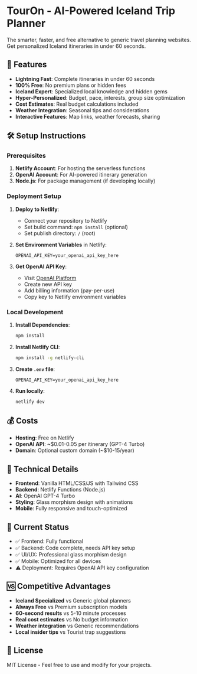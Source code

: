 # TourOn - AI-Powered Iceland Trip Planner

The smarter, faster, and free alternative to generic travel planning websites. Get personalized Iceland itineraries in under 60 seconds.

## 🚀 Features

- **Lightning Fast**: Complete itineraries in under 60 seconds
- **100% Free**: No premium plans or hidden fees
- **Iceland Expert**: Specialized local knowledge and hidden gems
- **Hyper-Personalized**: Budget, pace, interests, group size optimization
- **Cost Estimates**: Real budget calculations included
- **Weather Integration**: Seasonal tips and considerations
- **Interactive Features**: Map links, weather forecasts, sharing

## 🛠️ Setup Instructions

### Prerequisites

1. **Netlify Account**: For hosting the serverless functions
2. **OpenAI Account**: For AI-powered itinerary generation
3. **Node.js**: For package management (if developing locally)

### Deployment Setup

1. **Deploy to Netlify**:
   - Connect your repository to Netlify
   - Set build command: `npm install` (optional)
   - Set publish directory: `/` (root)

2. **Set Environment Variables** in Netlify:
   ```
   OPENAI_API_KEY=your_openai_api_key_here
   ```

3. **Get OpenAI API Key**:
   - Visit [OpenAI Platform](https://platform.openai.com/api-keys)
   - Create new API key
   - Add billing information (pay-per-use)
   - Copy key to Netlify environment variables

### Local Development

1. **Install Dependencies**:
   ```bash
   npm install
   ```

2. **Install Netlify CLI**:
   ```bash
   npm install -g netlify-cli
   ```

3. **Create `.env` file**:
   ```
   OPENAI_API_KEY=your_openai_api_key_here
   ```

4. **Run locally**:
   ```bash
   netlify dev
   ```

## 💰 Costs

- **Hosting**: Free on Netlify
- **OpenAI API**: ~$0.01-0.05 per itinerary (GPT-4 Turbo)
- **Domain**: Optional custom domain (~$10-15/year)

## 🔧 Technical Details

- **Frontend**: Vanilla HTML/CSS/JS with Tailwind CSS
- **Backend**: Netlify Functions (Node.js)
- **AI**: OpenAI GPT-4 Turbo
- **Styling**: Glass morphism design with animations
- **Mobile**: Fully responsive and touch-optimized

## 🚦 Current Status

- ✅ Frontend: Fully functional
- ✅ Backend: Code complete, needs API key setup
- ✅ UI/UX: Professional glass morphism design
- ✅ Mobile: Optimized for all devices
- ⚠️ Deployment: Requires OpenAI API key configuration

## 🆚 Competitive Advantages

- **Iceland Specialized** vs Generic global planners
- **Always Free** vs Premium subscription models
- **60-second results** vs 5-10 minute processes
- **Real cost estimates** vs No budget information
- **Weather integration** vs Generic recommendations
- **Local insider tips** vs Tourist trap suggestions

## 📝 License

MIT License - Feel free to use and modify for your projects. 